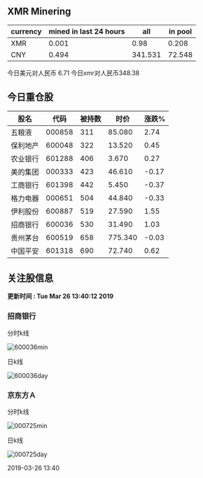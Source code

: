 ## XMR Minering

|currency|mined in last 24 hours|all|in pool|
|---|---|---|---|
|XMR|0.001|0.98|0.208|
|CNY|0.494|341.531|72.548|

今日美元对人民币 6.71	今日xmr对人民币348.38


## 今日重仓股 

|股名|代码|被持数|时价|涨跌%|
|---|---|---|---|---|
|五粮液|000858|311|85.080|2.74|
|保利地产|600048|322|13.520|0.45|
|农业银行|601288|406|3.670|0.27|
|美的集团|000333|423|46.610|-0.17|
|工商银行|601398|442|5.450|-0.37|
|格力电器|000651|504|44.840|-0.33|
|伊利股份|600887|519|27.590|1.55|
|招商银行|600036|530|31.490|1.03|
|贵州茅台|600519|658|775.340|-0.03|
|中国平安|601318|690|72.740|0.62|

## 关注股信息
**更新时间 : Tue Mar 26 13:40:12 2019**
### 招商银行 
分时k线

![600036min](http://image.sinajs.cn/newchart/min/n/sh600036.gif)

日k线

![600036day](http://image.sinajs.cn/newchart/daily/n/sh600036.gif)

### 京东方Ａ 
分时k线

![000725min](http://image.sinajs.cn/newchart/min/n/sz000725.gif)

日k线

![000725day](http://image.sinajs.cn/newchart/daily/n/sz000725.gif)

2019-03-26 13:40